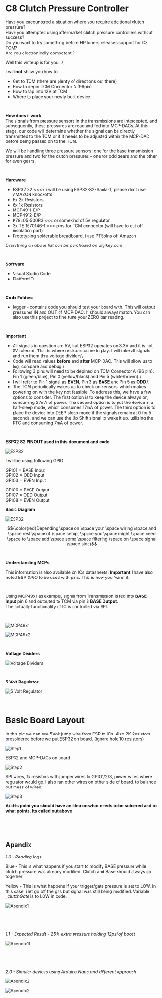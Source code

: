 
# C8 Clutch Pressure Controller

Have you encountered a situation where you require additional clutch pressure?\
Have you attempted using aftermarket clutch pressure controllers without success?\
Do you want to try something before HPTuners releases support for C8 TCM? \
Are you electronically competent ?

Well this writeup is for you...\

I will **not**  show you how to
* Get to TCM (there are plenty of directions out there)
* How to depin TCM Connector A (96pin)
* How to tap into 12V at TCM
* Where to place your newly built device

&nbsp;

**How does it work**\
The signals from pressure sensors in the transmissions are intercepted, and subsequently, these pressures are read and fed into MCP-DACs. At this stage, our code will determine whether the signal can be directly transmitted to the TCM or if it needs to be adjusted within the MCP-DAC before being passed on to the TCM.

We will be handling three pressure sensors: one for the base transmission pressure and two for the clutch pressures - one for odd gears and the other for even gears.


&nbsp;

**Hardware**
* ESP32 S2        <<<< i will be using ESP32-S2-Saola-1, please dont use AMAZON knockoffs
* 6x 2k Resistors
* 6x 1k Resistors
* MCP4911-E/P
* MCP4912-E/P
* K78L05-500R3    <<< or somekind of 5V regulator
* 3x TE 1670146-1 <<< pins for TCM connector (will have to cut off insolation part)
* Prototyping solderable breadboard, i use PTSolns off Amazon

*Everything on above list can be purchased on digikey.com*

&nbsp;

**Software**
* Visual Studio Code
* PlatformIO

&nbsp;

**Code Folders**
* logger - contains code you should test your board with.  This will output pressures IN and OUT of MCP-DAC.  It should always match.  You can also use this project to fine tune your ZERO bar reading.


&nbsp;

**Important**
* All signals in question are 5V, but ESP32 operates on 3.3V and it is not 5V tolerant.  That is where resistors come in play.  I will take all signals and run them thru voltage dividers\
* Code will read values **before** and **after** MCP-DAC.  This will allow us to log, compare and debug.\
* Following 3 pins will need to be depined on TCM Connector A (96 pin).  Pin 1 (green/blue), Pin 3 (yellow/black) and Pin 5 (white/brown).\
* I will refer to Pin 1 signal as **EVEN**, Pin 3 as **BASE** and Pin 5 as **ODD**.\
* The TCM periodically wakes up to check on sensors, which makes powering on with the key not feasible. To address this, we have a few options to consider. The first option is to keep the device always on, consuming 27mA of power. The second option is to put the device in a half-sleep mode, which consumes 17mA of power. The third option is to place the device into DEEP sleep mode if the signals remain at 0 for 5 seconds, and we can use the Up Shift signal to wake it up, utilizing the RTC and consuming 7mA of power.


&nbsp;

**ESP32 S2 PINOUT used in this document and code**

![ESP32](esp32-s2_saola1-pinout.jpg)

I will be using following GPIO

GPIO1 = BASE Input\
GPIO2 = ODD Input\
GPIO3 = EVEN Input

GPIO6 = BASE Output\
GPIO7 = ODD Output\
GPIO8 = EVEN Output


**Basic Diagram**

![ESP32](cpc_diagram.png)


$${\color{red}Depending \space on \space your \space wiring \space and \space rest \space of \space setup, \space you \space might \space need \space to \space add \space some \space filtering \space on \space signal \space side}$$

&nbsp;

**Understanding MCPs**

This information is also available on ICs datasheets. **Important** I have also noted ESP *GPIO* to be used with pins.  This is how you 'wire' it.

&nbsp;

Using MCP49x1 as example, signal from Transmission is fed into **BASE Input** pin 6 and outputed to TCM via pin 8 **BASE Output**.\
The actually functionality of IC is controlled via SPI.

&nbsp;

![MCP49x1](MCP49x1.png)

![MCP49x2](MCP49x2.png)

&nbsp;

**Voltage Dividers**

![Voltage Dividers](board/VoltageDivider.png)

&nbsp;

**5 Volt Regulator**

![5 Volt Regulator](board/5VoltRegulator.png)

&nbsp;

# Basic Board Layout

In this pic we can see 5Volt jump wire from ESP to ICs.  Also 2K Resistors presoldered before we put ESP32 on board. (ignore hole 10 resistors)

![Step1](board/pic1.jpg)


ESP32 and MCP-DACs on board

![Step2](board/pic2.jpg)


SPI wires, 1k resistors with jumper wires to GPIO1/2/3, power wires where regulator would go.  I also ran other wires on other side of board, to balance out mess of wires.

![Step3](board/pic3.jpg)



**At this point you should have an idea on what needs to be soldered and to what points.  Its called out above**


&nbsp;

&nbsp;

## Apendix


*1.0 - Reading logs*

Blue - This is what happens if you start to modify BASE pressure while clutch pressure was already modified.  Clutch and Base should always go together

Yellow - This is what happens if your trigger/gate pressure is set to LOW.  In this case, i let go off the gas but signal was still being modified. Variable *_clutchGate* is to LOW in code.

![Apendix1](board/log_example1.jpg)

&nbsp;

&nbsp;

*1.1 - Expected Result - 25% extra pressure holding 12psi of boost*

![Apendix11](result_example.jpg)


&nbsp;

&nbsp;


*2.0 - Simular devices using Arduino Nano and different approach*




![Apendix2](board/apendix1.jpg)

![Apendix2](board/apendix2.jpg)
